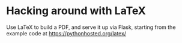 # Hacking around with LaTeX

Use LaTeX to build a PDF, and serve it up via Flask, starting from the example code at https://pythonhosted.org/latex/
